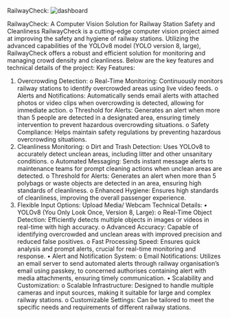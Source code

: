 RailwayCheck:
![dashboard](https://github.com/09KeshavMittal/project/assets/98329358/df4908ab-9ce4-4f5a-9425-29d266c62fd2)

RailwayCheck: A Computer Vision Solution for Railway Station Safety and Cleanliness 
RailwayCheck is a cutting-edge computer vision project aimed at improving the safety and hygiene of railway stations. Utilizing the advanced capabilities of the YOLOv8 model (YOLO version 8, large), RailwayCheck offers a robust and efficient solution for monitoring and managing crowd density and cleanliness. Below are the key features and technical details of the project:
Key Features:
1.	Overcrowding Detection:
o	Real-Time Monitoring: Continuously monitors railway stations to identify overcrowded areas using live video feeds.
o	Alerts and Notifications: Automatically sends email alerts with attached photos or video clips when overcrowding is detected, allowing for immediate action.
o	Threshold for Alerts: Generates an alert when more than 5 people are detected in a designated area, ensuring timely intervention to prevent hazardous overcrowding situations.
o	Safety Compliance: Helps maintain safety regulations by preventing hazardous overcrowding situations.
2.	Cleanliness Monitoring:
o	Dirt and Trash Detection: Uses YOLOv8 to accurately detect unclean areas, including litter and other unsanitary conditions.
o	Automated Messaging: Sends instant message alerts to maintenance teams for prompt cleaning actions when unclean areas are detected.
o	Threshold for Alerts: Generates an alert when more than 5 polybags or waste objects are detected in an area, ensuring high standards of cleanliness.
o	Enhanced Hygiene: Ensures high standards of cleanliness, improving the overall passenger experience.
3.	Flexible Input Options: Upload Media/ Webcam
Technical Details:
•	YOLOv8 (You Only Look Once, Version 8, Large):
o	Real-Time Object Detection: Efficiently detects multiple objects in images or videos in real-time with high accuracy.
o	Advanced Accuracy: Capable of identifying overcrowded and unclean areas with improved precision and reduced false positives.
o	Fast Processing Speed: Ensures quick analysis and prompt alerts, crucial for real-time monitoring and response.
•	Alert and Notification System:
o	Email Notifications: Utilizes an email server to send automated alerts through railway organisation’s email using passkey, to concerned authorises containing alert with media attachments, ensuring timely communication.
•	Scalability and Customization:
o	Scalable Infrastructure: Designed to handle multiple cameras and input sources, making it suitable for large and complex railway stations.
o	Customizable Settings: Can be tailored to meet the specific needs and requirements of different railway stations.

